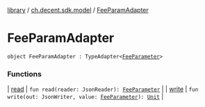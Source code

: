 [library](../../index.md) / [ch.decent.sdk.model](../index.md) / [FeeParamAdapter](./index.md)

# FeeParamAdapter

`object FeeParamAdapter : TypeAdapter<`[`FeeParameter`](../-fee-parameter/index.md)`>`

### Functions

| [read](read.md) | `fun read(reader: JsonReader): `[`FeeParameter`](../-fee-parameter/index.md) |
| [write](write.md) | `fun write(out: JsonWriter, value: `[`FeeParameter`](../-fee-parameter/index.md)`): `[`Unit`](https://kotlinlang.org/api/latest/jvm/stdlib/kotlin/-unit/index.html) |

